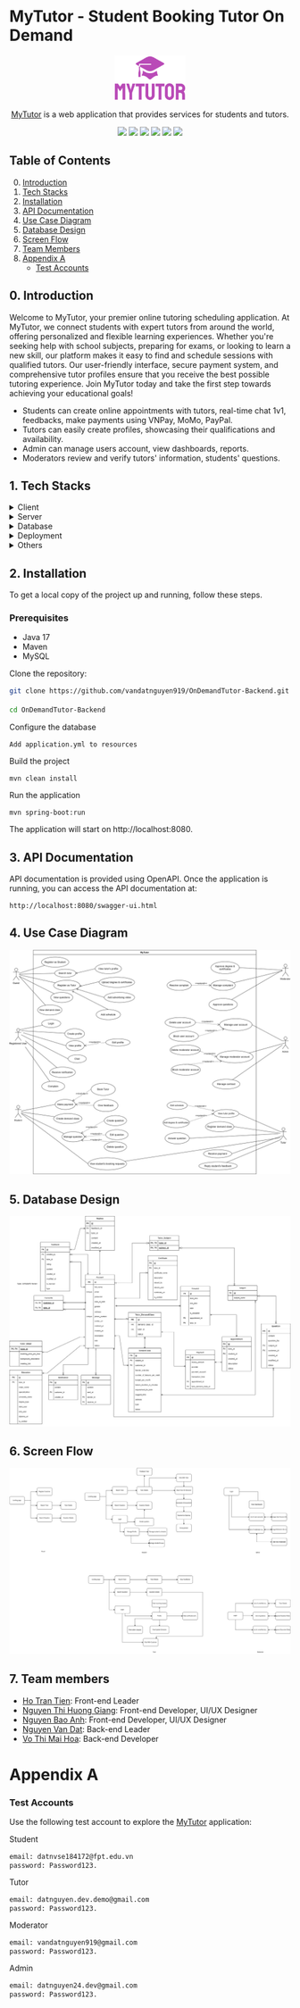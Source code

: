 # MyTutor - Student Booking Tutor On Demand

<div align="center">
    <img src="./readme/images/mytutor-logo.png" alt="MyTutor" height='80px' />
    <p><a href="https://mytutor.id.vn">MyTutor</a> is a web application that provides services for students and tutors.</p>
</div>
<div align='center'>
<img src="https://img.shields.io/badge/Java-17-blue"> 
<img src="https://img.shields.io/badge/Spring%20Boot-3.2.5-blue"> 
<img src="https://img.shields.io/badge/Build-Passing-green"> 
<img src="https://img.shields.io/badge/Docker-Yes-green"> 
<img src="https://img.shields.io/badge/Server-Yes-green"> 
<img src="https://img.shields.io/badge/API-Yes-green">
<br>
</div>

## Table of Contents
<ol start="0"> 
    <li><a href="#intro">Introduction</a></li>
    <li><a href="#tech">Tech Stacks</a></li>
    <li><a href="#install">Installation</a></li>
    <li><a href="#api-docs">API Documentation</a></li>
    <li><a href="#uc-diagram">Use Case Diagram</a></li>
    <li><a href="#db-design">Database Design</a></li>
    <li><a href="#screen-flow"> Screen Flow</a></li>
    <li><a href="#team-members">Team Members</a></li>
    <li>
        <a href="#app-a">Appendix A</a>
        <ul><li><a href="#test-accounts">Test Accounts</a></li></ul>
    </li>
</ol>


<a id="intro"></a>
## 0. Introduction

Welcome to MyTutor, your premier online tutoring scheduling application. At MyTutor, we connect students with expert tutors from around the world, offering personalized and flexible learning experiences. Whether you're seeking help with school subjects, preparing for exams, or looking to learn a new skill, our platform makes it easy to find and schedule sessions with qualified tutors. Our user-friendly interface, secure payment system, and comprehensive tutor profiles ensure that you receive the best possible tutoring experience. Join MyTutor today and take the first step towards achieving your educational goals!

- Students can create online appointments with tutors, real-time chat 1v1, feedbacks, make payments using VNPay, MoMo, PayPal.
- Tutors can easily create profiles, showcasing their qualifications and availability.
- Admin can manage users account, view dashboards, reports.
- Moderators review and verify tutors' information, students' questions.

<a id="tech"></a>
## 1. Tech Stacks

<details>
  <summary>Client</summary>
  <ul>
    <li>Typescript</li>
    <li>Reactjs</li>
    <li>ANT Design</li>
    <li>Styled Components</li>
    <li>Axios</li>
  </ul>
</details>

<details>
  <summary>Server</summary>
  <ul>
    <li>Spring Boot</li>
    <li>Spring Mail</li>
    <li>Spring JPA</li>
    <li>Hibernate</li>
    <li>Spring Security</li>
    <li>JWT</li>
    <li>OAuth2.0</li>
    <li>Swagger OpenAPI</li>
    <li>WebSocket</li>
  </ul>
</details>

<details>
<summary>Database</summary>
  <ul>
    <li>MySQL</li>
  </ul>
</details>

<details>
<summary>Deployment</summary>
  <ul>
    <li>Docker</li>
    <li><a href="https://render.com/">Render</a></li>
    <li><a href="https://railway.app/">Railway</a></li>
  </ul>
</details>

<details>
<summary>Others</summary>
  <ul>
    <li>VNPay</li>
    <li>MoMo</li>
    <li>PayPal</li>
    <li>Firebase</li>
  </ul>
</details>

<a id="install"></a>
## 2. Installation
To get a local copy of the project up and running, follow these steps.

### Prerequisites
- Java 17 
- Maven
- MySQL

Clone the repository:

```bash
git clone https://github.com/vandatnguyen919/OnDemandTutor-Backend.git

cd OnDemandTutor-Backend
```

Configure the database
```
Add application.yml to resources
```

Build the project
```
mvn clean install
```

Run the application
```
mvn spring-boot:run
```
The application will start on http://localhost:8080.

<a id="api-docs"></a>
## 3. API Documentation

API documentation is provided using OpenAPI. Once the application is running, you can access the API documentation at:
```
http://localhost:8080/swagger-ui.html
```
<a id="uc-diagram"></a>
## 4. Use Case Diagram
<img src="./readme/images/UseCase.drawio.svg" />

<a id="db-design"></a>
## 5. Database Design
<img src="./readme/images/UseCase-ERD.jpg" />

<a id="screen-flow"></a>
## 6. Screen Flow
<img src="./readme/images/OnDemandTutor-Screen Flow.drawio.svg" />

<a id="team-members"></a>
## 7. Team members

- [Ho Tran Tien](https://github.com/trtien05): Front-end Leader
- [Nguyen Thi Huong Giang](https://github.com/Mia-534): Front-end Developer, UI/UX Designer
- [Nguyen Bao Anh](https://github.com/alicee-19): Front-end Developer, UI/UX Designer
- [Nguyen Van Dat](https://github.com/vandatnguyen919): Back-end Leader
- [Vo Thi Mai Hoa](https://github.com/vohoa2004): Back-end Developer

<a id="app-a"></a>
# Appendix A
<a id="test-accounts"></a>
### Test Accounts
Use the following test account to explore the <a href="https://mytutor.id.vn">MyTutor</a> application:

Student 
```
email: datnvse184172@fpt.edu.vn
password: Password123.
```
Tutor 
```
email: datnguyen.dev.demo@gmail.com
password: Password123.
```

Moderator 
```
email: vandatnguyen919@gmail.com   
password: Password123.
```

Admin 
```
email: datnguyen24.dev@gmail.com
password: Password123.
```